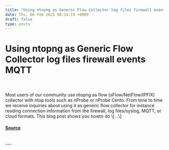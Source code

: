 ```yaml
---
title: "Using ntopng as Generic Flow Collector log files firewall events MQTT"
date: Thu, 06 Feb 2025 08:14:19 +0000
draft: false
type: posts
---
```

# Using ntopng as Generic Flow Collector log files firewall events MQTT

<br/>

<br/>
Most users of our community use ntopng as flow (sFlow/NetFlow/IPFIX) collector with ntop tools such as nProbe or nProbe Cento. From time to time we receive inquiries about using it as generic flow collector for instance reading connection information from the firewall, log files/syslog, MQTT, or cloud formats. This blog post shows you howto do \[...\]

#### [Source](https://www.ntop.org/ntopng/using-ntopng-as-generic-flow-collector/)

<br/>
---
